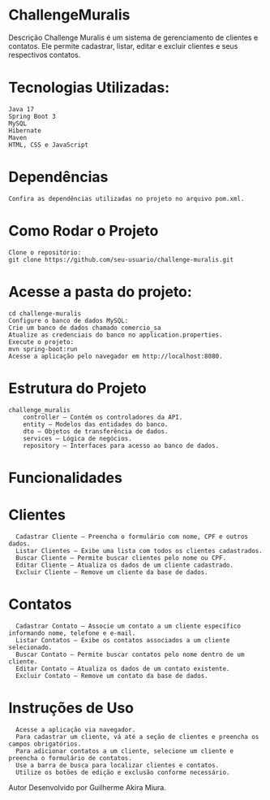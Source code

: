 # ChallengeMuralis
Descrição
    Challenge Muralis é um sistema de gerenciamento de clientes e contatos. Ele permite cadastrar, listar, editar e excluir clientes e seus respectivos contatos.

# Tecnologias Utilizadas:
    Java 17
    Spring Boot 3
    MySQL
    Hibernate
    Maven
    HTML, CSS e JavaScript

# Dependências
    Confira as dependências utilizadas no projeto no arquivo pom.xml.

# Como Rodar o Projeto
    Clone o repositório:
    git clone https://github.com/seu-usuario/challenge-muralis.git

# Acesse a pasta do projeto:
    cd challenge-muralis
    Configure o banco de dados MySQL:
    Crie um banco de dados chamado comercio_sa
    Atualize as credenciais do banco no application.properties.
    Execute o projeto:
    mvn spring-boot:run
    Acesse a aplicação pelo navegador em http://localhost:8080.

# Estrutura do Projeto
    challenge_muralis
        controller – Contém os controladores da API.
        entity – Modelos das entidades do banco.
        dto – Objetos de transferência de dados.
        services – Lógica de negócios.
        repository – Interfaces para acesso ao banco de dados.


# Funcionalidades
 # Clientes
      Cadastrar Cliente – Preencha o formulário com nome, CPF e outros dados.
      Listar Clientes – Exibe uma lista com todos os clientes cadastrados.
      Buscar Cliente – Permite buscar clientes pelo nome ou CPF.
      Editar Cliente – Atualiza os dados de um cliente cadastrado.
      Excluir Cliente – Remove um cliente da base de dados.
  
  # Contatos
      Cadastrar Contato – Associe um contato a um cliente específico informando nome, telefone e e-mail.
      Listar Contatos – Exibe os contatos associados a um cliente selecionado.
      Buscar Contato – Permite buscar contatos pelo nome dentro de um cliente.
      Editar Contato – Atualiza os dados de um contato existente.
      Excluir Contato – Remove um contato da base de dados.
  
  # Instruções de Uso
      Acesse a aplicação via navegador.
      Para cadastrar um cliente, vá até a seção de clientes e preencha os campos obrigatórios.
      Para adicionar contatos a um cliente, selecione um cliente e preencha o formulário de contatos.
      Use a barra de busca para localizar clientes e contatos.
      Utilize os botões de edição e exclusão conforme necessário.

Autor
    Desenvolvido por Guilherme Akira Miura.
